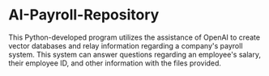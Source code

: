 # AI-Payroll-Repository
This Python-developed program utilizes the assistance of OpenAI to create vector databases and relay information regarding a company's payroll system. This system can answer questions regarding an employee's salary, their employee ID, and other information with the files provided.
